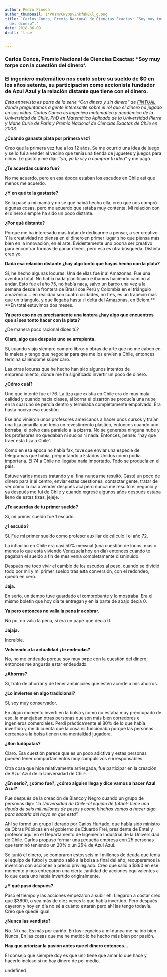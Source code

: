 ```yaml
---
author: Pedro Pineda
author_thumbnail: 1*P0sNvCNy0pvZnkfNkEKl_g.png
title: 'Carlos Conca, Premio Nacional de Ciencias Exactas: “Soy muy torpe con la cuestión
  del dinero”.'
date: 2018-06-09
draft: 'true'


---
```


### Carlos Conca, Premio Nacional de Ciencias Exactas: “Soy muy torpe con la cuestión del dinero”.

### El ingeniero matemático nos contó sobre su sueldo de $0 en los años setenta, su participación como accionista fundador de Azul Azul y la relación distante que tiene con el dinero.

*Esta entrevista es parte de la serie “Con dinero y sin dinero” de [FINTUAL](https://fintual.cl) donde preguntamos a gente interesante sobre el rol que el dinero ha jugado en sus vidas. Carlos Conca es ingeniero matemático y académico de la Universidad de Chile, PhD en Matemática Aplicada de la Universidad Pierre y Marie Curie de París y Premio Nacional de Ciencias Exactas de Chile en 2003.*

**¿Cuándo ganaste plata por primera vez?**

Creo que la primera vez fue a los 12 años. Se me ocurrió una idea de juego y se lo fui a vender al vecino que tenía una tienda de juguetes y juegos para niños. Le gustó y me dijo: *“ya, yo te voy a comprar tu idea”* y me pagó.

**¿Te acuerdas cuánto fue?**

No me acuerdo, pero en esa época estaban los escudos en Chile así que menos me acuerdo.

**¿Y en qué te la gastaste?**

Se la pasé a mi mamá y no sé qué habrá hecho ella, creo que nos compró algunas cosas, pero me acuerdo que estaba muy contenta. Mi relación con el dinero siempre ha sido un poco distante.

**¿Por qué distante?**

Porque me ha interesado más tratar de dedicarme a pensar, a ser creativo. Y la creatividad no piensa en el dinero en primer lugar sino que piensa más bien en la innovación, en el arte. Evidentemente uno podría ser creativo para encontrar formas de ganar dinero, pero ésa es otra búsqueda. Distinta creo yo.

**Dada esa relación distante ¿hay algo tonto que hayas hecho con la plata?**

Sí, he hecho algunas locuras. Una de ellas fue ir al Amazonas. Fue una aventura total. No había nada planificado e íbamos haciendo camino al andar. Esto fue el año 75, no había nada, salvo un barco una vez a la semana desde la frontera de Brasil con Perú y Colombia en el triángulo amazónico… en realidad son cuatro ciudades, no tres, es un trapecio más que un triángulo, y que llegaba hasta el delta del Amazonas, en Belem.** **En total estuvimos dos meses.

**Ya pero eso no es precisamente una tontera ¿hay algo que encuentres que sí sea tonto hacer con la plata?**

¿De manera poco racional dices tú?

**Claro, algo que después uno se arrepienta.**

Sí, cuando viajo siempre compro libros y obras de arte que no me caben en la maleta y tengo que negociar para que me los envíen a Chile, entonces termina saliéndome súper caro.

Las otras locuras que he hecho han sido algunos intentos de emprendimiento, donde me ha significado invertir un poco de dinero.

**¿Cómo cuál?**

Uno que intenté fue el 76. La tiza que existía en Chile era de muy mala calidad y cuando hacía clases, al borrar el pizarrón se producía una nube en la cual uno se perdía dentro y terminaba completamente empolvado. Era hasta nociva esa cuestión.

Ese año vinieron unos profesores americanos a hacer unos cursos y traían una tiza amarilla que tenía un revestimiento plástico, entonces cuando uno borraba, el polvo caía paralelo a la pizarra. No se generaba ninguna nube y los profesores no quedaban ni sucios ni nada. Entonces, pensé: “hay que traer esta tiza a Chile”.

Como en esa época no había fax, tuve que enviar una especie de telegramas que había, preguntando a Estados Unidos cómo podía importarla. El 74 a Chile no llegaba nada importado. Todo se producía en el país.

Estuve varios meses tratando y al final nunca me resultó. Gasté un poco de dinero para ir al centro, enviar estas cuestiones, contactar gente, tratar de ver cómo la iba a vender después acá pero nunca me resultó el negocio y ya después me fui de Chile y cuando regresé algunos años después estaba lleno de estas tizas, jejeje.

**¿Te acuerdas de tu primer sueldo?**

Sí, mi primer sueldo fue 1 escudo.

**¿1 escudo?**

Sí. Fue mi primer sueldo como profesor auxiliar de cálculo I el año 72.

La inflación en Chile era casi 50% mensual (una cuestión de locos, más o menos lo que está viviendo Venezuela hoy en día) entonces cuando te pagaban el sueldo a fin de mes venía completamente disminuido.

Después me tocó vivir el cambio de los escudos al peso, cuando se dividió todo por mil y mi primer sueldo tras esta conversión, con el redondeo, quedó en cero.

**Jaja.**

En serio, un tiempo tuve guardado el comprobante y lo mostraba. Era el mismo boletín que hoy día te entregan y en la parte de abajo decía 0.

**Ya pero entonces no valía la pena ir a cobrar.**

No po, no valía la pena, si era un papel que decía 0.

**Jajaja.**

Increíble.

**Volviendo a la actualidad ¿te endeudas?**

No, no me endeudo porque soy muy torpe con la cuestión del dinero, entonces me angustia estar endeudado.

**¿Ahorras?**

Sí, trato de ahorrar y de tener ambiciones que estén acorde a mis ahorros.

**¿Lo inviertes en algo tradicional?**

Sí, soy muy conservador.

En algún momento invertí en la bolsa y como no estaba muy preocupado de eso, la manejaban otras personas que son más bien corredores e ingenieros comerciales. Perdí prácticamente el 80% de lo que había invertido y me di cuenta que la cosa no funcionaba porque las personas cercanas a la bolsa tienen una mentalidad jugadora.

**¿Son ludópatas?**

Claro. Esa cuestión parece que es un poco adictiva y estas personas pueden tener comportamientos muy compulsivos e irresponsables.

Otra cosa que hice relativamente arriesgada, fue participar en la creación de Azul Azul de la Universidad de Chile.

**¿En serio?, ¿cómo fue?, ¿cómo alguien llega y dice vamos a hacer Azul Azul?**

Fue después de la creación de Blanco y Negro cuando un grupo de personas dijo: *“la Universidad de Chile -el equipo de fútbol- tiene una deuda de seis mil millones de pesos y como hinchas vamos a hacer algo para sacarla del hoyo en que está”.*

Ahí se formó un grupo liderado por Carlos Hurtado, que había sido ministro de Obras Públicas en el gobierno de Eduardo Frei, presidente de Entel y profesor aquí en el Departamento de Ingeniería Industrial de la Universidad de Chile. Carlos propuso formar una pequeña empresa con 25 personas que terminó teniendo un 20% o un 25% de Azul Azul.

Se juntó el dinero, se compraron estos seis mil millones de deuda que tenía el equipo de fútbol y cuando salió a la bolsa a final del año, recuperamos la inversión con acciones a precio privilegiado. Creo que salió a $360 en ese momento y nos entregaron una cierta cantidad de acciones equivalentes a lo que cada uno había invertido originalmente.

**¿Y qué pasó después?**

Pasó el tiempo y las acciones empezaron a subir eh. Llegaron a costar creo que $3800, o sea más de diez veces lo que había invertido. Pero después cayeron y hoy en día no sé a cuánto estarán pero ahí las tengo todavía. Creo que quedé igual.

**¿Nunca las vendiste?**

No. Ni una. Es más por cariño. En los negocios a mí nunca me ha ido bien. Nunca. En las cosas que me he metido lo he hecho más bien por pasión.

**Hay que priorizar la pasión antes que el dinero entonces…**

El consejo que siempre doy es que uno tiene que amar lo que hace y hacerlo incluso si no hay dinero de por medio.

undefined